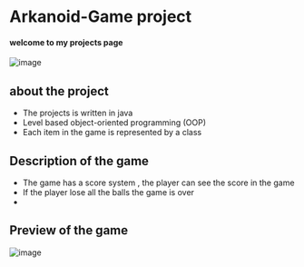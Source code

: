 # Arkanoid-Game project
#### welcome to my projects page

![image](https://github.com/user-attachments/assets/b7bfc6dc-9271-410a-8285-eeed375a0386)



## about the project
* The projects is written in java
* Level based object-oriented programming (OOP)
* Each item in the game is represented by a class


## Description of the game
 * The game has a score system , the player can see the score in the game
 * If the player lose all the balls the game is over
 * 
## Preview of the game
![image](https://github.com/user-attachments/assets/73d06691-72d7-42cf-816d-12756351a651)
